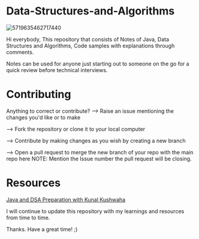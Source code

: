 # Data-Structures-and-Algorithms
![5719635462717440](https://user-images.githubusercontent.com/108233235/192358183-b13fb71e-3b4f-41fd-af00-6aac3a7e7374.png)

Hi everybody, This repository that consists of Notes of Java, Data Structures and Algorithms, Code samples with explanations through comments.

Notes can be used for anyone just starting out to someone on the go for a quick review before technical interviews. 

# Contributing 
Anything to correct or contribute? 
--> Raise an issue mentioning the changes you'd like or to make 

--> Fork the repository or clone it to your local computer

--> Contribute by making changes as you wish by creating a new branch 

--> Open a pull request to merge the new branch of your repo with the main repo here
NOTE: Mention the Issue number the pull request will be closing.

# Resources 
[Java and DSA Preparation with Kunal Kushwaha](https://www.youtube.com/playlist?list=PL9gnSGHSqcnr_DxHsP7AW9ftq0AtAyYqJ)


I will continue to update this repository with my learnings and resources from time to time.

Thanks. Have a great time! ;)
